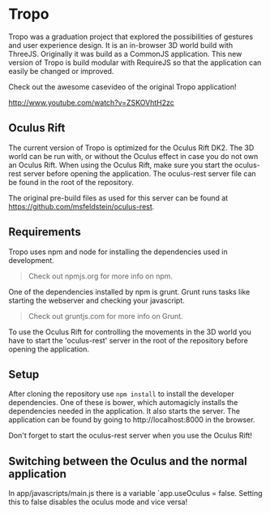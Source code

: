 # Tropo

Tropo was a graduation project that explored the possibilities of gestures and user experience design. It is an in-browser 3D world build with ThreeJS. Originally it was build as a CommonJS application. This new version of Tropo is build modular with RequireJS so that the application can easily be changed or improved.

Check out the awesome casevideo of the original Tropo application!

http://www.youtube.com/watch?v=ZSKOVhtH2zc

## Oculus Rift

The current version of Tropo is optimized for the Oculus Rift DK2. The 3D world can be run with, or without the Oculus effect in case you do not own an Oculus Rift. When using the Oculus Rift, make sure you start the oculus-rest server before opening the application. The oculus-rest server file can be found in the root of the repository.

The original pre-build files as used for this server can be found at https://github.com/msfeldstein/oculus-rest.

## Requirements

Tropo uses npm and node for installing the dependencies used in development.

> Check out npmjs.org for more info on npm.

One of the dependencies installed by npm is grunt. Grunt runs tasks like starting the webserver and checking your javascript.

> Check out gruntjs.com for more info on Grunt.

To use the Oculus Rift for controlling the movements in the 3D world you have to start the 'oculus-rest' server in the root of the repository before opening the application.

## Setup
After cloning the repository use `npm install` to install the developer dependencies. One of these is bower, which automagicly installs the dependencies needed in the application. It also starts the server. The application can be found by going to http://localhost:8000 in the browser.

Don't forget to start the oculus-rest server when you use the Oculus Rift!

## Switching between the Oculus and the normal application
In app/javascripts/main.js there is a variable `app.useOculus = false. Setting this to false disables the oculus mode and vice versa!
